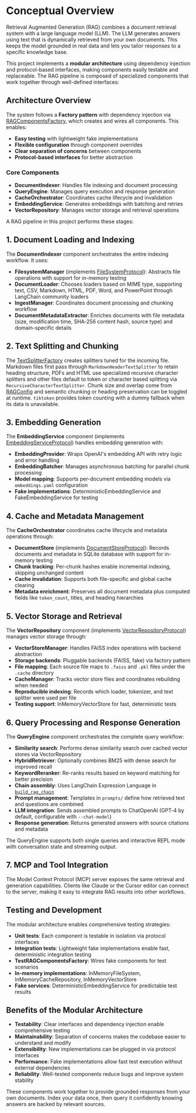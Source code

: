 # Conceptual Overview

Retrieval Augmented Generation (RAG) combines a document retrieval system with a large language model (LLM). The LLM generates answers using text that is dynamically retrieved from your own documents. This keeps the model grounded in real data and lets you tailor responses to a specific knowledge base.

This project implements a **modular architecture** using dependency injection and protocol-based interfaces, making components easily testable and replaceable. The RAG pipeline is composed of specialized components that work together through well-defined interfaces:

## Architecture Overview

The system follows a **Factory pattern** with dependency injection via [RAGComponentsFactory](https://github.com/emerose/rag/blob/main/src/rag/factory.py), which creates and wires all components. This enables:

- **Easy testing** with lightweight fake implementations
- **Flexible configuration** through component overrides 
- **Clear separation of concerns** between components
- **Protocol-based interfaces** for better abstraction

### Core Components

- **DocumentIndexer**: Handles file indexing and document processing
- **QueryEngine**: Manages query execution and response generation  
- **CacheOrchestrator**: Coordinates cache lifecycle and invalidation
- **EmbeddingService**: Generates embeddings with batching and retries
- **VectorRepository**: Manages vector storage and retrieval operations

A RAG pipeline in this project performs these stages:

## 1. Document Loading and Indexing
The **DocumentIndexer** component orchestrates the entire indexing workflow. It uses:

- **FilesystemManager** (implements [FileSystemProtocol](https://github.com/emerose/rag/blob/main/src/rag/storage/protocols.py)): Abstracts file operations with support for in-memory testing
- **DocumentLoader**: Chooses loaders based on MIME type, supporting text, CSV, Markdown, HTML, PDF, Word, and PowerPoint through LangChain community loaders
- **IngestManager**: Coordinates document processing and chunking workflow
- **DocumentMetadataExtractor**: Enriches documents with file metadata (size, modification time, SHA‑256 content hash, source type) and domain-specific details

## 2. Text Splitting and Chunking
The [TextSplitterFactory](https://github.com/emerose/rag/blob/main/src/rag/data/text_splitter.py) creates splitters tuned for the incoming file. Markdown files first pass through ``MarkdownHeaderTextSplitter`` to retain heading structure, PDFs and HTML use specialized recursive character splitters and other files default to token or character based splitting via ``RecursiveCharacterTextSplitter``. Chunk size and overlap come from [RAGConfig](https://emerose.github.io/rag/api_python.html#rag.config.RAGConfig) and semantic chunking or heading preservation can be toggled at runtime. ``tiktoken`` provides token counting with a dummy fallback when its data is unavailable.

## 3. Embedding Generation
The **EmbeddingService** component (implements [EmbeddingServiceProtocol](https://github.com/emerose/rag/blob/main/src/rag/embeddings/protocols.py)) handles embedding generation with:

- **EmbeddingProvider**: Wraps OpenAI's embedding API with retry logic and error handling
- **EmbeddingBatcher**: Manages asynchronous batching for parallel chunk processing
- **Model mapping**: Supports per-document embedding models via ``embeddings.yaml`` configuration
- **Fake implementations**: DeterministicEmbeddingService and FakeEmbeddingService for testing

## 4. Cache and Metadata Management
The **CacheOrchestrator** coordinates cache lifecycle and metadata operations through:

- **DocumentStore** (implements [DocumentStoreProtocol](https://github.com/emerose/rag/blob/main/src/rag/storage/protocols.py)): Records documents and metadata in SQLite database with support for in-memory testing
- **Chunk tracking**: Per-chunk hashes enable incremental indexing, skipping unchanged content
- **Cache invalidation**: Supports both file-specific and global cache clearing
- **Metadata enrichment**: Preserves all document metadata plus computed fields like ``token_count``, titles, and heading hierarchies

## 5. Vector Storage and Retrieval
The **VectorRepository** component (implements [VectorRepositoryProtocol](https://github.com/emerose/rag/blob/main/src/rag/storage/protocols.py)) manages vector storage through:

- **VectorStoreManager**: Handles FAISS index operations with backend abstraction 
- **Storage backends**: Pluggable backends (FAISS, fake) via factory pattern
- **File mapping**: Each source file maps to ``.faiss`` and ``.pkl`` files under the ``.cache`` directory
- **CacheManager**: Tracks vector store files and coordinates rebuilding when needed
- **Reproducible indexing**: Records which loader, tokenizer, and text splitter were used per file
- **Testing support**: InMemoryVectorStore for fast, deterministic tests

## 6. Query Processing and Response Generation
The **QueryEngine** component orchestrates the complete query workflow:

- **Similarity search**: Performs dense similarity search over cached vector stores via VectorRepository
- **HybridRetriever**: Optionally combines BM25 with dense search for improved recall
- **KeywordReranker**: Re-ranks results based on keyword matching for better precision
- **Chain assembly**: Uses LangChain Expression Language in [``build_rag_chain``](https://github.com/emerose/rag/blob/main/src/rag/chains/rag_chain.py)
- **Prompt management**: Templates in ``prompts/`` define how retrieved text and questions are combined
- **LLM integration**: Sends assembled prompts to ChatOpenAI (GPT‑4 by default, configurable with ``--chat-model``)
- **Response generation**: Returns generated answers with source citations and metadata

The QueryEngine supports both single queries and interactive REPL mode with conversation state and streaming output.

## 7. MCP and Tool Integration
The Model Context Protocol (MCP) server exposes the same retrieval and generation capabilities. Clients like Claude or the Cursor editor can connect to the server, making it easy to integrate RAG results into other workflows.

## Testing and Development

The modular architecture enables comprehensive testing strategies:

- **Unit tests**: Each component is testable in isolation via protocol interfaces
- **Integration tests**: Lightweight fake implementations enable fast, deterministic integration testing
- **TestRAGComponentsFactory**: Wires fake components for test scenarios
- **In-memory implementations**: InMemoryFileSystem, InMemoryCacheRepository, InMemoryVectorStore
- **Fake services**: DeterministicEmbeddingService for predictable test results

## Benefits of the Modular Architecture

- **Testability**: Clear interfaces and dependency injection enable comprehensive testing
- **Maintainability**: Separation of concerns makes the codebase easier to understand and modify
- **Extensibility**: New implementations can be plugged in via protocol interfaces
- **Performance**: Fake implementations allow fast test execution without external dependencies
- **Reliability**: Well-tested components reduce bugs and improve system stability

These components work together to provide grounded responses from your own documents. Index your data once, then query it confidently knowing answers are backed by relevant sources.
